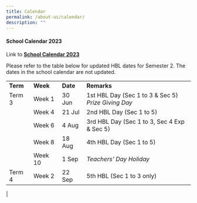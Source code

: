 ```yaml
---
title: Calendar
permalink: /about-us/calendar/
description: ""
---
```

#### **School Calendar 2023**

Link to **[School Calendar 2023](/files/School%20Calendar%202023.pdf)**

Please refer to the table below for updated HBL dates for Semester 2. The dates in the school calendar are not updated.

|  |  |  |  |
|---|---|---|---|
|**Term** | **Week** | **Date** | **Remarks** | 
| Term 3 | Week 1 | 30 Jun | 1st HBL Day (Sec 1 to 3 &amp; Sec 5) <br> *Prize Giving Day* |
| | Week 4 | 21 Jul | 2nd HBL Day (Sec 1 to 5)
| | Week 6 | 4 Aug | 3rd HBL Day (Sec 1 to 3, Sec 4 Exp &amp; Sec 5)
| | Week 8 | 18 Aug | 4th HBL Day (Sec 1 to 5) |
| | Week 10 | 1 Sep | *Teachers' Day Holiday* |
| Term 4 | Week 2 | 22 Sep | 5th HBL (Sec 1 to 3 only) |
|